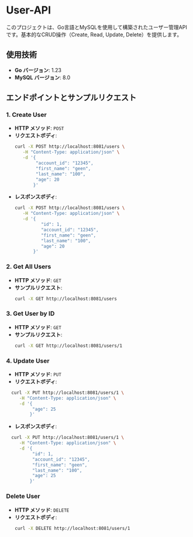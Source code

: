 # User-API

このプロジェクトは、Go言語とMySQLを使用して構築されたユーザー管理APIです。基本的なCRUD操作（Create, Read, Update, Delete）を提供します。

## 使用技術

- **Go バージョン**: 1.23
- **MySQL バージョン**: 8.0

## エンドポイントとサンプルリクエスト

### 1. Create User

- **HTTP メソッド**: `POST`
- **リクエストボディ**:
  ```bash
  curl -X POST http://localhost:8081/users \
     -H "Content-Type: application/json" \
     -d '{
          "account_id": "12345",
          "first_name": "geen",
          "last_name": "100",
          "age": 20
         }'
  ```
- **レスポンスボディ**:
  ```bash
  curl -X POST http://localhost:8081/users \
     -H "Content-Type: application/json" \
     -d '{
            "id": 1,
            "account_id": "12345",
            "first_name": "geen",
            "last_name": "100",
            "age": 20
         }'
  ```

### 2. Get All Users

- **HTTP メソッド**: `GET`
- **サンプルリクエスト**:
  ```bash
  curl -X GET http://localhost:8081/users

### 3. Get User by ID

- **HTTP メソッド**: `GET`
- **サンプルリクエスト**:
  ```bash
  curl -X GET http://localhost:8081/users/1

### 4. Update User

- **HTTP メソッド**: `PUT`
- **リクエストボディ**:
```bash
  curl -X PUT http://localhost:8081/users/1 \
     -H "Content-Type: application/json" \
     -d '{
          "age": 25
         }'
  ```
- **レスポンスボディ**:
```bash
  curl -X PUT http://localhost:8081/users/1 \
     -H "Content-Type: application/json" \
     -d '{
          "id": 1,
          "account_id": "12345",
          "first_name": "geen",
          "last_name": "100",
          "age": 25
         }'
  ```
### Delete User

- **HTTP メソッド**: `DELETE`
- **リクエストボディ**:
  ```bash
  curl -X DELETE http://localhost:8081/users/1
  ```



